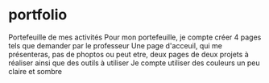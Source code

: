 # portfolio
Portefeuille de mes activités
Pour mon portefeuille, je compte créer 4 pages tels que demander par le professeur
Une page d'acceuil, qui me présenteras, pas de phoptos ou peut etre, deux pages de deux projets à réaliser ainsi que des outils à utiliser
Je compte utiliser des couleurs un peu claire et sombre
